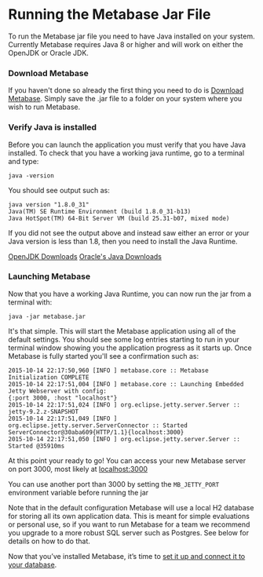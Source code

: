 # Running the Metabase Jar File

To run the Metabase jar file you need to have Java installed on your system. Currently Metabase requires Java 8 or higher and will work on either the OpenJDK or Oracle JDK.

### Download Metabase

If you haven't done so already the first thing you need to do is [Download Metabase](http://www.metabase.com/start/jar.html).  Simply save the .jar file to a folder on your system where you wish to run Metabase.


### Verify Java is installed

Before you can launch the application you must verify that you have Java installed.  To check that you have a working java runtime, go to a terminal and type:

    java -version

You should see output such as:

    java version "1.8.0_31"
    Java(TM) SE Runtime Environment (build 1.8.0_31-b13)
    Java HotSpot(TM) 64-Bit Server VM (build 25.31-b07, mixed mode)

If you did not see the output above and instead saw either an error or your Java version is less than 1.8, then you need to install the Java Runtime.

[OpenJDK Downloads](http://openjdk.java.net/install/)
[Oracle's Java Downloads](http://www.oracle.com/technetwork/java/javase/downloads/index.html)


### Launching Metabase

Now that you have a working Java Runtime, you can now run the jar from a terminal with:

    java -jar metabase.jar

It's that simple.  This will start the Metabase application using all of the default settings.  You should see some log entries starting to run in your terminal window showing you the application progress as it starts up.  Once Metabase is fully started you'll see a confirmation such as:

    2015-10-14 22:17:50,960 [INFO ] metabase.core :: Metabase Initialization COMPLETE
    2015-10-14 22:17:51,004 [INFO ] metabase.core :: Launching Embedded Jetty Webserver with config:
    {:port 3000, :host "localhost"}
    2015-10-14 22:17:51,024 [INFO ] org.eclipse.jetty.server.Server :: jetty-9.2.z-SNAPSHOT
    2015-10-14 22:17:51,049 [INFO ] org.eclipse.jetty.server.ServerConnector :: Started ServerConnector@30aba609{HTTP/1.1}{localhost:3000}
    2015-10-14 22:17:51,050 [INFO ] org.eclipse.jetty.server.Server :: Started @35910ms

At this point your ready to go!  You can access your new Metabase server on port 3000, most likely at [localhost:3000](http://localhost:3000)

You can use another port than 3000 by setting the `MB_JETTY_PORT` environment variable before running the jar

Note that in the default configuration Metabase will use a local H2 database for storing all its own application data.  This is meant for simple evaluations or personal use, so if you want to run Metabase for a team we recommend you upgrade to a more robust SQL server such as Postgres.  See below for details on how to do that.

Now that you’ve installed Metabase, it’s time to [set it up and connect it to your database](../setting-up-metabase.md).
